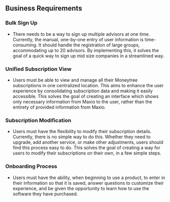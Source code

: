## Business Requirements

### Bulk Sign Up
- There needs to be a way to sign up multiple advisors at one time. Currently, the manual, one-by-one entry of user information is time-consuming. It should handle the registration of large groups, accommodating up to 20 advisors. By implementing this, it solves the goal of a quick way to sign up mid size companies in a streamlined way.

### Unified Subscription View
- Users must be able to view and manage all their Moneytree subscriptions in one centralized location. This aims to enhance the user experience by consolidating subscription data and making it easily accessible. This solves the goal of creating an interface which shows only necessary information from Maxio to the user, rather than the entirety of provided information from Maxio.

### Subscription Modification
- Users must have the flexibility to modify their subscription details. Currently, there is no simple way to do this. Whether they need to upgrade, add another service, or make other adjustments, users should find this process easy to do. This solves the goal of creating a way for users to modify their subscriptions on their own, in a few simple steps.

### Onboarding Process
- Users must have the ability, when beginning to use a product, to enter in their information so that it is saved, answer questions to customize their experience, and be given the opportunity to learn how to use the software they have purchased.
